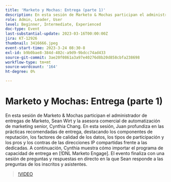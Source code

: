 ```yaml
---
title: 'Marketo y Mochas: Entrega (parte 1)'
description: En esta sesión de Marketo & Mochas participan el administrador de entregas de Marketo, Sean Wirt y la asesora comercial de automatización de marketing senior, Cynthia Chang. En esta sesión, Juan profundiza en las prácticas recomendadas de entrega, destacando los componentes de reputación, los factores de calidad de los datos, los tipos de participación y los pros y los contras de las direcciones IP compartidas frente a las dedicadas. A continuación, Cynthia muestra cómo importar el programa de capacidad de entrega en [!DNL Marketo Engage]. El evento finaliza con una sesión de preguntas y respuestas en directo en la que Sean responde a las preguntas de los inscritos y asistentes.
role: Admin, Leader, User
level: Beginner, Intermediate, Experienced
doc-type: Event
last-substantial-update: 2023-03-16T00:00:00Z
jira: KT-12926
thumbnail: 3416666.jpeg
event-start-time: 2023-3-24 08:30-8
exl-id: b9b0bae8-384d-402c-a9d9-9bdcc74ad433
source-git-commit: 3ae20f0861a3a97e40276d8b20d858cbfa238698
workflow-type: tm+mt
source-wordcount: '164'
ht-degree: 0%

---
```


# Marketo y Mochas: Entrega (parte 1)

En esta sesión de Marketo &amp; Mochas participan el administrador de entregas de Marketo, Sean Wirt y la asesora comercial de automatización de marketing senior, Cynthia Chang. En esta sesión, Juan profundiza en las prácticas recomendadas de entrega, destacando los componentes de reputación, los factores de calidad de los datos, los tipos de participación y los pros y los contras de las direcciones IP compartidas frente a las dedicadas. A continuación, Cynthia muestra cómo importar el programa de capacidad de entrega en [!DNL Marketo Engage]. El evento finaliza con una sesión de preguntas y respuestas en directo en la que Sean responde a las preguntas de los inscritos y asistentes.

>[!VIDEO](https://video.tv.adobe.com/v/3416666/?quality=12&learn=on)

